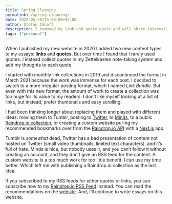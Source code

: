 ```yaml
---
title: Spring Cleaning
permalink: /spring-cleaning/
date: 2022-05-26T15:00:00+02:00
author: Stefan Imhoff
description: I removed my link and quote posts and will share interesting things on Reddit from now on.
tags: ["personal"]
---
```


When I published my new website in 2020 I added two new content types to my essays: **links** and **quotes**. But over time I found that I rarely used quotes. I instead collect quotes in my Zettelkasten note-taking system and add my thoughts to each quote.

I started with monthly link collections in 2019 and discontinued the format in March 2021 because the work was immense for each post. I decided to switch to a more irregular posting format, which I named _Link Bundle_. But even with this new format, the amount of work to create a collection was too huge for its value to my readers. I don’t like myself looking at a list of links, but instead, prefer thumbnails and easy scrolling.

I had been thinking longer about replacing them and played with different ideas: moving them to Tumblr, posting to [Twitter](https://twitter.com/kogakure), to [Minds](https://www.minds.com/kogakure/), to a public [Raindrop.io collection](https://raindrop.io/kogakure), or creating a custom website pulling my recommended bookmarks over from the [Raindrop.io API](https://developer.raindrop.io/) with a [Next.js](https://nextjs.org/) app.

Tumblr is _somewhat_ dead, Twitter has a bad presentation of content not hosted on Twitter (small video thumbnails, limited text characters), and it’s full of hate. Minds is nice, but nobody uses it, and you can’t follow it without creating an account, and they don’t give an RSS feed for the content. A custom website is a too much work for too little benefit, I can use my time better. Which left me with publishing a Raindrop.io collection as the last idea.

If you subscribed to my RSS feeds for either quotes or links, you can subscribe now to my [Raindrop.io RSS Feed](/feed-raindrop.xml) instead. You can read the recommendations on the [website](https://raindrop.io/kogakure/recommendations-25041238). And, I’ll continue to write essays on this website.
